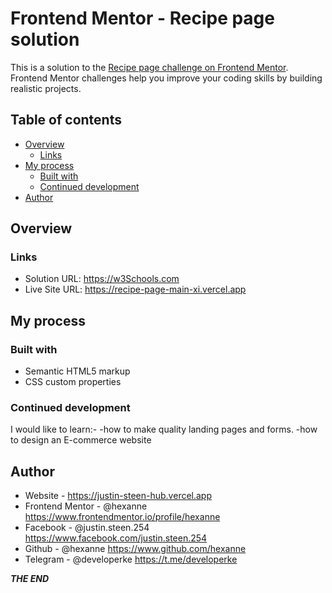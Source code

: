 # Frontend Mentor - Recipe page solution

This is a solution to the [Recipe page challenge on Frontend Mentor](https://www.frontendmentor.io/challenges/recipe-page-KiTsR8QQKm). Frontend Mentor challenges help you improve your coding skills by building realistic projects. 

## Table of contents

- [Overview](#overview)
  - [Links](#links)
- [My process](#my-process)
  - [Built with](#built-with)
  - [Continued development](#continued-development)
- [Author](#author)

## Overview

### Links

- Solution URL: https://w3Schools.com
- Live Site URL: https://recipe-page-main-xi.vercel.app

## My process

### Built with

- Semantic HTML5 markup
- CSS custom properties

### Continued development

I would like to learn:- 
   -how to make quality landing pages and forms.
   -how to design an E-commerce website


## Author

- Website - https://justin-steen-hub.vercel.app
- Frontend Mentor - @hexanne https://www.frontendmentor.io/profile/hexanne
- Facebook - @justin.steen.254 https://www.facebook.com/justin.steen.254
- Github - @hexanne https://www.github.com/hexanne
- Telegram - @developerke https://t.me/developerke

*****THE END*****
